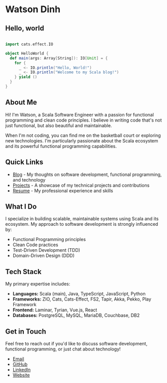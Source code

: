 # Watson Dinh

## Hello, world

```scala

import cats.effect.IO

object HelloWorld {
  def main(args: Array[String]): IO[Unit] = {
    for {
      _ <- IO.println("Hello, World!")
      _ <- IO.println("Welcome to my Scala blog!")
    } yield ()
  }
}
```

## About Me

Hi! I'm Watson, a Scala Software Engineer with a passion for functional programming and clean code principles.
I believe in writing code that's not just functional, but also beautiful and maintainable.

When I'm not coding, you can find me on the basketball court or exploring new technologies.
I'm particularly passionate about the Scala ecosystem and its powerful functional programming capabilities.

## Quick Links

- [Blog](https://blog.w47s0n.com) - My thoughts on software development, functional programming, and technology
- [Projects](https://dev.w47s0n.com) - A showcase of my technical projects and contributions
- [Resume](https://resume.w47s0n.com) - My professional experience and skills

## What I Do

I specialize in building scalable, maintainable systems using Scala and its ecosystem. My approach to software development is strongly influenced by:

- Functional Programming principles
- Clean Code practices
- Test-Driven Development (TDD)
- Domain-Driven Design (DDD)

## Tech Stack

My primary expertise includes:

- **Languages:** Scala (main), Java, TypeScript, JavaScript, Python
- **Frameworks:** ZIO, Cats, Cats-Effect, FS2, Tapir, Akka, Pekko, Play Framework
- **Frontend:** Laminar, Tyrian, Vue.js, React
- **Databases:** PostgreSQL, MySQL, MariaDB, Couchbase, DB2

## Get in Touch

Feel free to reach out if you'd like to discuss software development, functional programming, or just chat about technology!

- [Email](mailto:Mr.kurro@gmail.com)
- [GitHub](https://github.com/linux-root)
- [LinkedIn](https://www.linkedin.com/in/user777)
- [Website](https://w47s0n.com)
